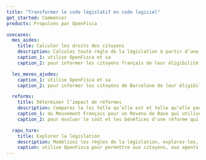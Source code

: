 ```yaml
---
title: "Transformer le code législatif en code logiciel"
get_started: Commencer
products: Propulsés par OpenFisca

usecases:
  mes_aides:
    title: Calculer les droits des citoyens
    description: Calculez toute règle de la législation à partir d’une situation individuelle.
    caption_1: utilise OpenFisca et sa
    caption_2: pour informer les citoyens français de leur éligibilité aux aides nationales et locales.

  les_meves_ajudes:
    caption_1: utilise OpenFisca et sa
    caption_2: pour informer les citoyens de Barcelone de leur éligibilité aux aides sociales.

  reforms:
    title: Déterminer l’impact de réformes
    description: Comparez la loi telle qu’elle est et telle qu’elle pourrait être.
    caption_1: du Mouvement Français pour un Revenu de Base qui utilise OpenFisca et sa
    caption_2: pour évaluer le coût et les bénéfices d'une réforme qui instaurerait un revenu de base en France.

  rapu_ture:
    title: Explorer la législation
    description: Modélisez les règles de la législation, explorez-les, et en évaluez l'éligibilité des citoyens.
    caption: utilise OpenFisca pour permettre aux citoyens, aux agents publics, aux experts métier, et aux développeurs d'explorer la législation.
---
```

